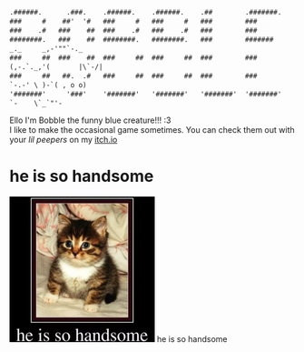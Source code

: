```
.######.      .###.    .######.    .######.    .##        .#######.  
###     #    ##'  '#   ###     #   ###     #   ###        ###        
###    .#   ###    ##  ###    .#   ###    .#   ###        ###        
########.   ###    ##  ########.   ########.   ###        #######     _._     _,-'""`-._    
###     ##  ###    ##  ###     ##  ###     ##  ###        ###        (,-.`._,'(       |\`-/|
###     ##   ##.  .#   ###     ##  ###     ##  ###        ###            `-.-' \ )-`( , o o)
'#######'     '###'    '#######'   '#######'   '#######'  '#######'            `-    \`_`"'-
```
Ello I'm Bobble the funny blue creature!!! :3
<br>I like to make the occasional game sometimes. You can check them out with your _lil peepers_ on my [itch.io](https://bobble-pi.itch.io/)</br>

# he is so handsome
<img src="https://github.com/Bobble-Pi/Bobble-Pi/blob/main/he%20is%20so%20handsome.png" alt="he is so handsome" width="256" height="256"/>
he is so handsome

<!---
Bobble-Pi/Bobble-Pi is a ✨ special ✨ repository because its `README.md` (this file) appears on your GitHub profile.
You can click the Preview link to take a look at your changes.
--->
